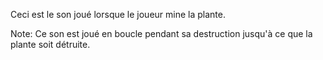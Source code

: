 Ceci est le son joué lorsque le joueur mine la plante.

Note: Ce son est joué en boucle pendant sa destruction jusqu'à ce que la plante soit détruite.